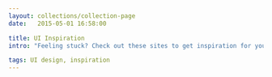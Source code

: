 ```yaml
---
layout: collections/collection-page
date:   2015-05-01 16:58:00

title: UI Inspiration
intro: "Feeling stuck? Check out these sites to get inspiration for your app"

tags: UI design, inspiration
---
```


